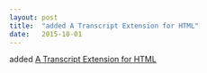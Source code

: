```yaml
---
layout: post
title:  "added A Transcript Extension for HTML"
date:   2015-10-01
---
```


added [A Transcript Extension for HTML](http://www.w3.org/TR/html-transcript-src/)

